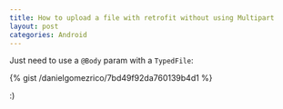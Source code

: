 ```yaml
---
title: How to upload a file with retrofit without using Multipart
layout: post
categories: Android
---
```


Just need to use a `@Body` param with a `TypedFile`:

{% gist /danielgomezrico/7bd49f92da760139b4d1 %}

:)